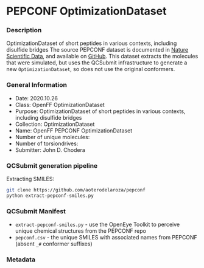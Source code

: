 # PEPCONF OptimizationDataset

### Description

OptimizationDataset of short peptides in various contexts, including disulfide bridges
The source PEPCONF dataset is documented in [Nature Scientific Data](https://www.nature.com/articles/sdata2018310), and available on [GitHub](https://github.com/aoterodelaroza/pepconf).
This dataset extracts the molecules that were simulated, but uses the QCSubmit infrastructure to generate a new `OptimizationDataset`, so does not use the original conformers.

### General Information

 - Date: 2020.10.26
 - Class: OpenFF OptimizationDataset
 - Purpose: OptimizationDataset of short peptides in various contexts, including disulfide bridges
 - Collection: OptimizationDataset
 - Name: OpenFF PEPCONF OptimizationDataset
 - Number of unique molecules:
 - Number of torsiondrives:
 - Submitter: John D. Chodera

### QCSubmit generation pipeline

Extracting SMILES:
```bash
git clone https://github.com/aoterodelaroza/pepconf
python extract-pepconf-smiles.py
```

### QCSubmit Manifest
* `extract-pepconf-smiles.py` - use the OpenEye Toolkit to perceive unique chemical structures from the PEPCONF repo
* `pepconf.csv` - the unique SMILES with associated names from PEPCONF (absent `_#` conformer suffixes)

### Metadata
